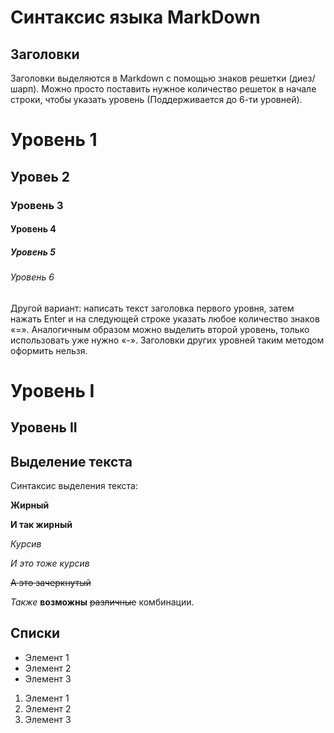  # Синтаксис языка MarkDown

## Заголовки

Заголовки выделяются в Markdown с помощью знаков решетки (диез/шарп). Можно просто поставить нужное количество решеток в начале строки, чтобы указать уровень (Поддерживается до 6-ти уровней).
# Уровень 1
## Уровеь 2
### Уровень 3
#### Уровень 4
##### Уровень 5
###### Уровень 6

Другой вариант: написать текст заголовка первого уровня, затем нажать Enter и на следующей строке указать любое количество знаков «=». Аналогичным образом можно выделить второй уровень, только использовать уже нужно «-». Заголовки других уровней таким методом оформить нельзя.

Уровень I
===
Уровень II
---


## Выделение текста

Синтаксис выделения текста:

__Жирный__

**И так жирный**

_Курсив_

*И это тоже курсив*

~~А это зачеркнутый~~

*Также* __возможны__ ~~различные~~ комбинации.

## Списки

* Элемент 1
* Элемент 2
* Элемент 3

1. Элемент 1
2. Элемент 2
3. Элемент 3